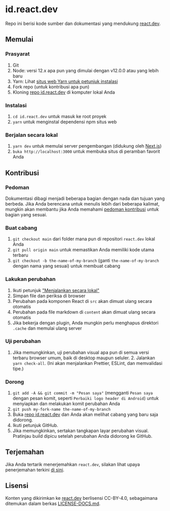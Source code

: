 # id.react.dev

Repo ini berisi kode sumber dan dokumentasi yang mendukung [react.dev](https://react.dev/).

 ## Memulai

### Prasyarat

1. Git
1. Node: versi 12.x apa pun yang dimulai dengan v12.0.0 atau yang lebih baru
1. Yarn: Lihat [situs web Yarn untuk petunjuk instalasi](https://yarnpkg.com/lang/en/docs/install/)
1. Fork repo (untuk kontribusi apa pun)
1. Kloning [repo id.react.dev](https://github.com/reactjs/id.react.dev) di komputer lokal Anda

### Instalasi

1. `cd id.react.dev` untuk masuk ke root proyek
3. `yarn` untuk menginstal dependensi npm situs web

### Berjalan secara lokal

1. `yarn dev` untuk memulai server pengembangan (didukung oleh [Next.js](https://nextjs.org/))
1. `buka http://localhost:3000` untuk membuka situs  di peramban favorit Anda

## Kontribusi

### Pedoman

Dokumentasi dibagi menjadi beberapa bagian dengan nada dan tujuan yang berbeda. Jika Anda berencana untuk menulis lebih dari beberapa kalimat, mungkin akan membantu jika Anda memahami [pedoman kontribusi](https://github.com/reactjs/react.dev/blob/main/CONTRIBUTING.md#guidelines-for-text) untuk bagian yang sesuai.

 ### Buat cabang

1. `git checkout main` dari folder mana pun di repositori `react.dev` lokal Anda
1. `git pull origin main` untuk memastikan Anda memiliki kode utama terbaru
1. `git checkout -b the-name-of-my-branch` (ganti `the-name-of-my-branch` dengan nama yang sesuai) untuk membuat cabang

### Lakukan perubahan

1. Ikuti petunjuk ["Menjalankan secara lokal"](#running-locally)
1. Simpan file dan periksa di browser
1. Perubahan pada komponen React di `src` akan dimuat ulang secara otomatis
1. Perubahan pada file markdown di `content` akan dimuat ulang secara otomatis
1. Jika bekerja dengan plugin, Anda mungkin perlu menghapus direktori `.cache` dan memulai ulang server

### Uji perubahan

1. Jika memungkinkan, uji perubahan visual apa pun di semua versi terbaru browser umum, baik di desktop maupun seluler.  2. Jalankan `yarn check-all`. (Ini akan menjalankan Prettier, ESLint, dan memvalidasi tipe.)

### Dorong

1. `git add -A && git commit -m "Pesan saya"` (mengganti `Pesan saya` dengan pesan komit, seperti `Perbaiki logo header di Android`) untuk menyiapkan dan melakukan komit perubahan Anda
1. `git push my-fork-name the-name-of-my-branch`
1. Buka [repo id.react.dev](https://github.com/reactjs/id.react.dev) dan Anda akan melihat cabang yang baru saja didorong.
1. Ikuti petunjuk GitHub.
1. Jika memungkinkan, sertakan tangkapan layar perubahan visual. Pratinjau build dipicu setelah perubahan Anda didorong ke GitHub.

 ## Terjemahan

Jika Anda tertarik menerjemahkan `react.dev`, silakan lihat upaya penerjemahan terkini [di sini](https://github.com/reactjs/react.dev/issues/4135).

## Lisensi
Konten yang dikirimkan ke [react.dev](https://react.dev/) berlisensi CC-BY-4.0, sebagaimana ditemukan dalam berkas [LICENSE-DOCS.md](https://github.com/reactjs/react.dev/blob/main/LICENSE-DOCS.md).